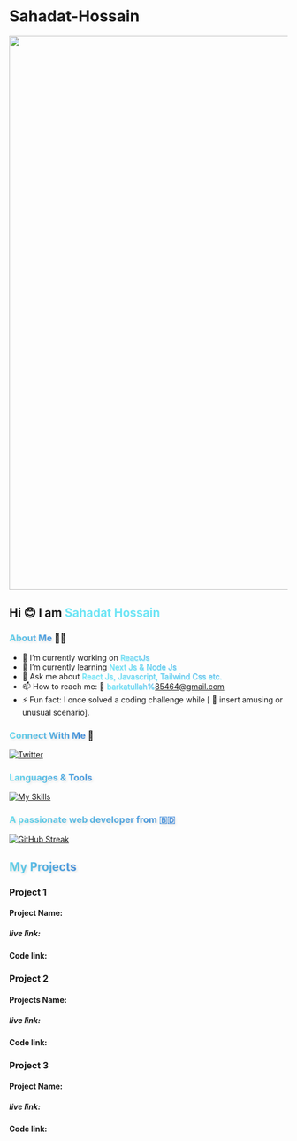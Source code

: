 # Sahadat-Hossain
<img width="1000" height="" src="https://i.ibb.co/r41jn6V/Black-Minimal-Business-Personal-Profile-Linkedin-Banner.png">

## Hi <g-emoji class="g-emoji" alias="blush" fallback-src="https://github.githubassets.com/images/icons/emoji/unicode/1f60a.png">😊</g-emoji> I am <span style="color:#6ee5f5 ">Sahadat Hossain</span>

### <span style="background: linear-gradient(45deg, #6ee5f5, #4A90E2); -webkit-background-clip: text; color: transparent; text-shadow: 2px 2px 4px rgba(0, 0, 0, 0.1);">About Me </span>👨‍💼

- 🔭 I’m currently working on <span style="background: linear-gradient(45deg, #6ee5f5, #4A90E2); -webkit-background-clip: text; color: transparent; text-shadow: 1px 1px 2px #6ee5f5;">ReactJs</span>
- 🌱 I’m currently learning <span style="background: linear-gradient(45deg, #6ee5f5, #4A90E2); -webkit-background-clip: text; color: transparent; text-shadow: 0.5px 0.5px 1.5px #6ee5f5;">Next Js & Node Js</span>
- 💬 Ask me about <span style="background: linear-gradient(45deg, #6ee5f5, #4A90E2); -webkit-background-clip: text; color: transparent; text-shadow: 0.5px 0.5px 1.5px #6ee5f5;">React Js, Javascript, Tailwind Css etc.</span>
- 📫 How to reach me: 📩 <a href="gmail:sahadathossin164109@gmail.com" style="color: #6ee5f5; text-decoration: none; cursor: pointer; background: linear-gradient(45deg, #6ee5f5, #4A90E2); -webkit-background-clip: text; color: transparent; text-shadow: 0.5px 0.5px 1.5px #6ee5f5;">barkatullah%85464@gmail.com</a>
- ⚡ Fun fact: I once solved a coding challenge while [ 🥴 insert amusing or unusual scenario].

### <span style="background: linear-gradient(45deg, #6ee5f5, #4A90E2); -webkit-background-clip: text; color: transparent; text-shadow: 2px 2px 4px rgba(0, 0, 0, 0.1);">Connect With Me</span> 📲

[![Twitter](https://skillicons.dev/icons?i=twitter,instagram,github)](https://skillicons.dev)

### <span style="background: linear-gradient(45deg, #6ee5f5, #4A90E2); -webkit-background-clip: text; color: transparent; text-shadow: 2px 2px 4px rgba(0, 0, 0, 0.1);">Languages & Tools <img src="https://media.giphy.com/media/26n7b7PjSOZJwVCmY/giphy.gif" width="15" height="15"></span>

[![My Skills](https://skillicons.dev/icons?i=js,html,css,react,tailwind,express,mongodb,firebase)](https://skillicons.dev)

### <span style="background: linear-gradient(45deg, #6ee5f5, #4A90E2); -webkit-background-clip: text; color: transparent; text-shadow: 2px 2px 4px rgba(0, 0, 0, 0.1);">A passionate web developer from 🇧🇩</span>

[![GitHub Streak](https://github-readme-streak-stats.herokuapp.com?user=Rakib%20Hassan&theme=prussian)](https://git.io/streak-stats)

## <span style="background: linear-gradient(45deg, #6ee5f5, #4A90E2); -webkit-background-clip: text; color: transparent; text-shadow: 2px 2px 4px rgba(0, 0, 0, 0.1);">My Projects</span>

### Project 1

#### Project Name: 

##### live link:

#### Code link: 

### Project 2
#### Projects Name: 
##### live link: 
#### Code link:

### Project 3

#### Project Name: 

##### live link:
#### Code link:  

